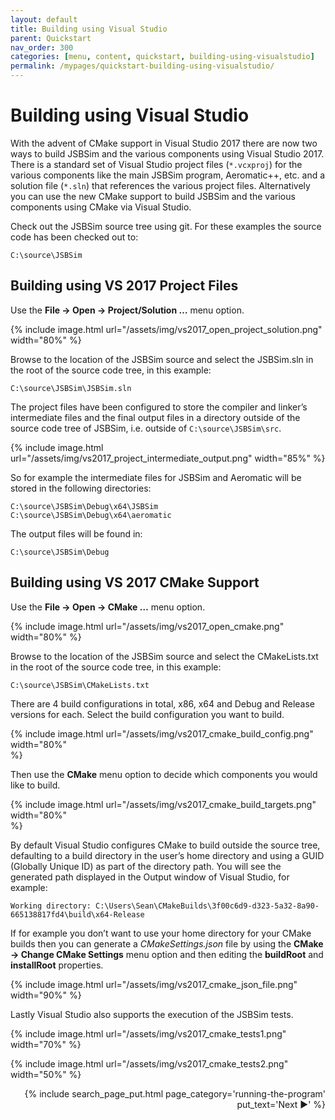 ```yaml
---
layout: default
title: Building using Visual Studio
parent: Quickstart
nav_order: 300
categories: [menu, content, quickstart, building-using-visualstudio]
permalink: /mypages/quickstart-building-using-visualstudio/
---
```


# Building using Visual Studio

With the advent of CMake support in Visual Studio 2017 there are now two ways to build JSBSim and the various components using Visual Studio 2017. There is a standard set of Visual Studio project files (`*.vcxproj`) for the various components like the main JSBSim program, Aeromatic++, etc. and a solution file (`*.sln`) that references the various project files. Alternatively you can use the new CMake support to build JSBSim and the various components using CMake via Visual Studio.

Check out the JSBSim source tree using git. For these examples the source code has been checked out to:

```console
C:\source\JSBSim
```

## Building using VS 2017 Project Files
Use the **File → Open → Project/Solution …** menu option.

{% include image.html
  url="/assets/img/vs2017_open_project_solution.png"
  width="80%"
%}

Browse to the location of the JSBSim source and select the JSBSim.sln in the root of the source code tree, in this example:

```console
C:\source\JSBSim\JSBSim.sln
```

The project files have been configured to store the compiler and linker’s intermediate files and the final output files in a directory outside of the source code tree of JSBSim, i.e. outside of `C:\source\JSBSim\src`.

{% include image.html
  url="/assets/img/vs2017_project_intermediate_output.png"
  width="85%"
%}

So for example the intermediate files for JSBSim and Aeromatic will be stored in the following directories:

```console
C:\source\JSBSim\Debug\x64\JSBSim
C:\source\JSBSim\Debug\x64\aeromatic
```

The output files will be found in:

```console
C:\source\JSBSim\Debug
```

## Building using VS 2017 CMake Support
Use the **File → Open → CMake …** menu option.

{% include image.html
  url="/assets/img/vs2017_open_cmake.png"
  width="80%"
%}

Browse to the location of the JSBSim source and select the CMakeLists.txt in the root of the source code tree, in this example:

```console
C:\source\JSBSim\CMakeLists.txt
```

There are 4 build configurations in total, x86, x64 and Debug and Release versions for each. Select the build configuration you want to build.

{% include image.html
  url="/assets/img/vs2017_cmake_build_config.png"
  width="80%"  
%}

Then use the **CMake** menu option to decide which components you would like to build.

{% include image.html
  url="/assets/img/vs2017_cmake_build_targets.png"
  width="80%"  
%}

By default Visual Studio configures CMake to build outside the source tree, defaulting to a build directory in the user’s home directory and using a GUID (Globally Unique ID) as part of the directory path. You will see the generated path displayed in the Output window of Visual Studio, for example:

```console
Working directory: C:\Users\Sean\CMakeBuilds\3f00c6d9-d323-5a32-8a90-665138817fd4\build\x64-Release
```

If for example you don’t want to use your home directory for your CMake builds then you can generate a *CMakeSettings.json* file by using the **CMake → Change CMake Settings** menu option and then editing the **buildRoot** and **installRoot** properties.

{% include image.html
  url="/assets/img/vs2017_cmake_json_file.png"
  width="90%"
%}

Lastly Visual Studio also supports the execution of the JSBSim tests.

{% include image.html
  url="/assets/img/vs2017_cmake_tests1.png"
  width="70%"
%}

{% include image.html
  url="/assets/img/vs2017_cmake_tests2.png"
  width="50%"
%}


<p align="right">
{% include search_page_put.html page_category='running-the-program' put_text='Next ▶' %}</p>
